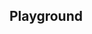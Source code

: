 <script setup>
import SwaggerUI from "@/swagger/view/SwaggerUI.vue";

import baseAllAbsWithQueryJson from "@/swagger/json/records/solr/all-record-with-query.json";
import geneAllAbsWithQueryJson from "@/swagger/json/gene/solr/all-record-with-query.json";

import baseAllAbsPermitJson from "@/swagger/json/records/solr/all-record.json";
import geneAllAbsPermitJson from "@/swagger/json/gene/solr/all-record.json";

import baseAllAbsPermitWithCountryJson from "@/swagger/json/records/solr/all-record-with-country.json";
import geneAllAbsPermitWithCountryJson from "@/swagger/json/gene/solr/all-record-with-country.json";

import baseAllAbsPermitWithRegionJson from "@/swagger/json/records/solr/all-record-with-region.json";
import geneAllAbsPermitWithRegionJson from "@/swagger/json/gene/solr/all-record-with-region.json";

import baseAllAbsPermitWithSubFiltersJson from "@/swagger/json/records/solr/all-record-with-subfilters.json";
import geneAllAbsPermitWithSubFiltersJson from "@/swagger/json/gene/solr/all-record-with-subfilters.json";

function mergeJson(base, specific) {
  const merged = JSON.parse(JSON.stringify(base));
  merged.paths["/index"].get.parameters[0].schema.example = specific.example;
  return merged;
}


const swaggerSpecs = [
  { json:mergeJson(baseAllAbsWithQueryJson, geneAllAbsWithQueryJson), protected: false },
  { json: mergeJson(baseAllAbsPermitJson, geneAllAbsPermitJson), protected: false },
  { json: mergeJson(baseAllAbsPermitWithCountryJson, geneAllAbsPermitWithCountryJson), protected: false },
  { json: mergeJson(baseAllAbsPermitWithRegionJson, geneAllAbsPermitWithRegionJson), protected: false },
  { json: mergeJson(baseAllAbsPermitWithSubFiltersJson, geneAllAbsPermitWithSubFiltersJson), protected: false },
];

</script>

<!--@include: @/../components/records/solr.md-->

## Playground

<SwaggerUI :swaggerSpecs="swaggerSpecs"/>
